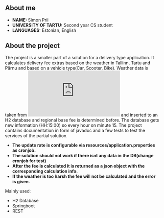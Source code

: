 ## About me

- **NAME:** Simon Prii
- **UNIVERSITY OF TARTU:** Second year CS student
- **LANGUAGES:** Estonian, English


 ## About the project
  The project is a smaller part of a solution for a delivery type application. It calculates delivery fee extras based on the weather in Tallinn, Tartu and Pärnu and based on a vehicle type(Car, Scooter, Bike).
  Weather data is taken from ![Estonias weather Station XML](https://www.ilmateenistus.ee/ilma_andmed/xml/observations.php) and inserted to an H2 database and regional base fee is determined before. The database gets
  new information (HH:15:00) so every hour on minute 15. The project contains documentation in form of javadoc and a few tests to test the services of the partial solution.
  
  - **The update rate is configurable via resources/application.properties as cronjob.**
  - **The solution should not work if there isnt any data in the DB(change cronjob for test)** 
  - **After the fee is calculated it is returned as a json object with the corresponding calculation info.**
  - **If the weather is too harsh the fee will not be calculated and the error is given.**

 Mainly used:
   - H2 Database
   - Springboot
   - REST
    
